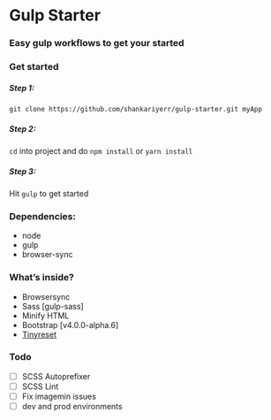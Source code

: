 # Gulp Starter
### Easy gulp workflows to get your started

### Get started

##### Step 1:
`git clone https://github.com/shankariyerr/gulp-starter.git myApp`

##### Step 2:
`cd` into project and do  `npm install`  or  `yarn install`

##### Step 3:
Hit `gulp` to get started


### Dependencies:
- node
- gulp
- browser-sync

### What’s inside?
- Browsersync
- Sass  [gulp-sass]
- Minify HTML
- Bootstrap  [v4.0.0-alpha.6]
- [Tinyreset](https://github.com/shankariyerr/tinyreset)

### Todo
- [ ] SCSS Autoprefixer
- [ ] SCSS Lint
- [ ] Fix imagemin issues
- [ ] dev and prod environments
